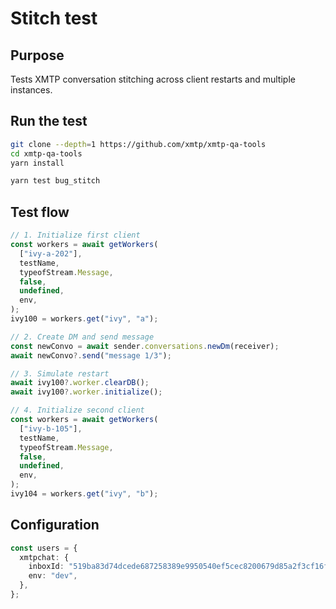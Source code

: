 # Stitch test

## Purpose

Tests XMTP conversation stitching across client restarts and multiple instances.

## Run the test

```bash
git clone --depth=1 https://github.com/xmtp/xmtp-qa-tools
cd xmtp-qa-tools
yarn install

yarn test bug_stitch
```

## Test flow

```typescript
// 1. Initialize first client
const workers = await getWorkers(
  ["ivy-a-202"],
  testName,
  typeofStream.Message,
  false,
  undefined,
  env,
);
ivy100 = workers.get("ivy", "a");

// 2. Create DM and send message
const newConvo = await sender.conversations.newDm(receiver);
await newConvo?.send("message 1/3");

// 3. Simulate restart
await ivy100?.worker.clearDB();
await ivy100?.worker.initialize();

// 4. Initialize second client
const workers = await getWorkers(
  ["ivy-b-105"],
  testName,
  typeofStream.Message,
  false,
  undefined,
  env,
);
ivy104 = workers.get("ivy", "b");
```

## Configuration

```typescript
const users = {
  xmtpchat: {
    inboxId: "519ba83d74dcede687258389e9950540ef5cec8200679d85a2f3cf16fdb97f2e",
    env: "dev",
  },
};
```
